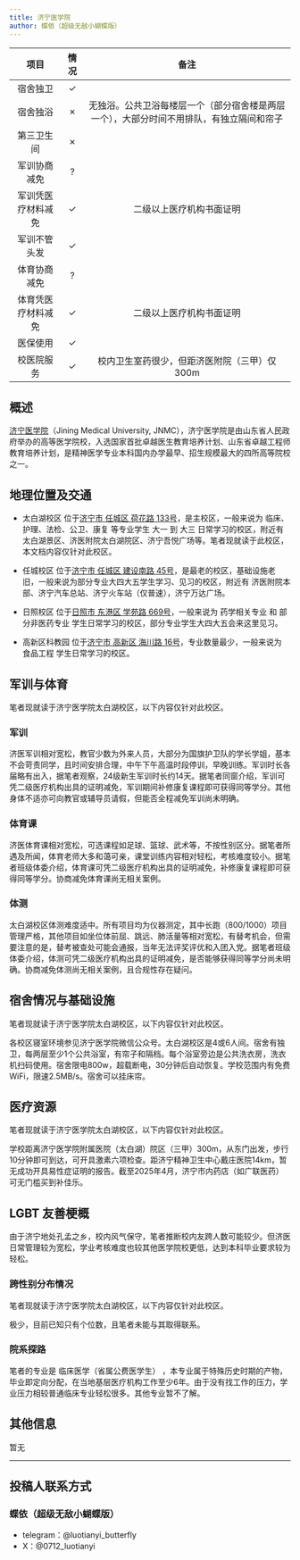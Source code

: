 ```yaml
---
title: 济宁医学院
author: 蝶依（超级无敌小蝴蝶版）
---
```


|        项目        | 情况 |     备注     |
| :----------------: | :--: | :----------: |
|      宿舍独卫      |  ✓  |    |
|      宿舍独浴      |  ✗   |  无独浴。公共卫浴每楼层一个（部分宿舍楼是两层一个），大部分时间不用排队，有独立隔间和帘子            |
|     第三卫生间     |  ✗   |              |
|    军训协商减免    |  ?   |              |
| 军训凭医疗材料减免 |  ✓   |   二级以上医疗机构书面证明  |
|    军训不管头发    |  ✓   |     |
|    体育协商减免    |  ?   |              |
| 体育凭医疗材料减免 |  ✓   |  二级以上医疗机构书面证明   |
|      医保使用      |  ✓   |          |
|     校医院服务     |  ✓   |校内卫生室药很少，但距济医附院（三甲）仅300m|

## 概述

[济宁医学院](https://www.jnmc.edu.cn/)（Jining Medical University, JNMC），济宁医学院是由山东省人民政府举办的高等医学院校，入选国家首批卓越医生教育培养计划、山东省卓越工程师教育培养计划，是精神医学专业本科国内办学最早、招生规模最大的四所高等院校之一。

## 地理位置及交通

- 太白湖校区 位于[济宁市 任城区 荷花路 133号](https://ditu.amap.com/place/B02190AXWJ)，是主校区，一般来说为 临床、护理、法检、公卫、康复 等专业学生 大一 到 大三 日常学习的校区，附近有 太白湖景区、济医附院太白湖院区、济宁吾悦广场等。笔者现就读于此校区，本文档内容仅针对此校区。

- 任城校区 位于[济宁市 任城区 建设南路 45号](https://ditu.amap.com/place/B0219057F4)，是最老的校区，基础设施老旧，一般来说为部分专业大四大五学生学习、见习的校区，附近有 济医附院本部、济宁汽车总站、济宁火车站（仅普速），济宁万达广场。

- 日照校区 位于[日照市 东港区 学苑路 669号](https://ditu.amap.com/place/B027902TGV)，一般来说为 药学相关专业 和 部分非医药专业 学生日常学习的校区，部分专业学生大四大五会来这里见习。

- 高新区科教园 位于[济宁市 高新区 海川路 16号](https://ditu.amap.com/place/B0FFG6XUKZ)，专业数量最少，一般来说为 食品工程 学生日常学习的校区。

## 军训与体育

笔者现就读于济宁医学院太白湖校区，以下内容仅针对此校区。

### 军训

济医军训相对宽松，教官少数为外来人员，大部分为国旗护卫队的学长学姐，基本不会苛责同学，且时间安排合理，中午下午高温时段停训，早晚训练。军训时长各届略有出入，据笔者观察，24级新生军训时长约14天。据笔者同窗介绍，军训可凭二级医疗机构出具的证明减免，军训期间补修康复课程即可获得同等学分。其他身体不适亦可向教官或辅导员请假，但能否全程减免军训尚未明确。

### 体育课

济医体育课相对宽松，可选课程如足球、篮球、武术等，不按性别区分。据笔者所遇及所闻，体育老师大多和蔼可亲，课堂训练内容相对轻松，考核难度较小。据笔者班级体委介绍，体育课可凭二级医疗机构出具的证明减免，补修康复课程即可获得同等学分。协商减免体育课尚无相关案例。

### 体测

太白湖校区体测难度适中。所有项目均为仪器测定，其中长跑（800/1000）项目管理严格，其他项目如坐位体前屈、跳远、肺活量等相对宽松，有替考机会，但需要注意的是，替考被查处可能会通报，当年无法评奖评优和入团入党。据笔者班级体委介绍，体测可凭二级医疗机构出具的证明减免，是否能够获得同等学分尚未明确。协商减免体测尚无相关案例，且合规性存在疑问。

## 宿舍情况与基础设施

笔者现就读于济宁医学院太白湖校区，以下内容仅针对此校区。

各校区寝室环境参见济宁医学院微信公众号。太白湖校区是4或6人间。宿舍有独卫，每两层至少1个公共浴室，有帘子和隔档。每个浴室旁边是公共洗衣房，洗衣机扫码使用。宿舍限电800w，超载断电，30分钟后自动恢复。学校范围内有免费WiFi，限速2.5MB/s。宿舍可以挂床帘。

## 医疗资源

笔者现就读于济宁医学院太白湖校区，以下内容仅针对此校区。

学校距离济宁医学院附属医院（太白湖）院区（三甲）300m，从东门出发，步行10分钟即可到达，可开具激素六项检查。距济宁精神卫生中心戴庄医院14km，暂无成功开具易性症证明的报告。截至2025年4月，济宁市内药店（如广联医药）可无门槛买到补佳乐。

## LGBT 友善梗概

由于济宁地处孔孟之乡，校内风气保守，笔者推断校内友跨人数可能较少。但济医日常管理较为宽松，学业考核难度也较其他医学院校更低，达到本科毕业要求较为轻松。

### 跨性别分布情况

笔者现就读于济宁医学院太白湖校区，以下内容仅针对此校区。

极少，目前已知只有个位数，且笔者未能与其取得联系。

### 院系探路

笔者的专业是 临床医学（省属公费医学生） ，本专业属于特殊历史时期的产物，毕业即定向分配，在当地基层医疗机构工作至少6年。由于没有找工作的压力，学业压力相较普通临床专业轻松很多。其他专业暂不了解。

## 其他信息

暂无

---

## 投稿人联系方式

### 蝶依（超级无敌小蝴蝶版）

- telegram：@luotianyi_butterfly
- X：@0712_luotianyi
